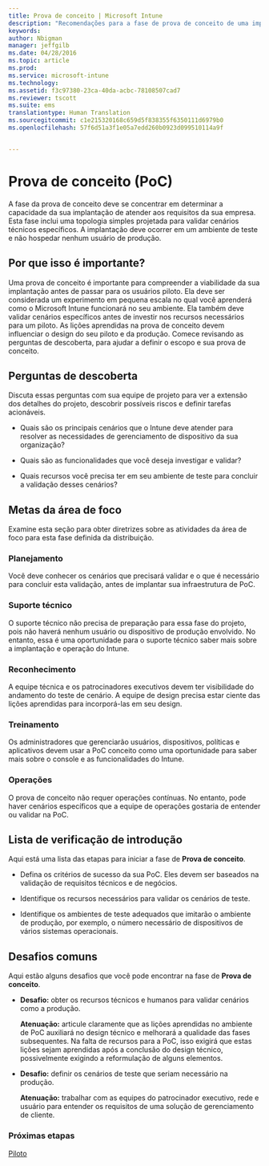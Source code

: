 ```yaml
---
title: Prova de conceito | Microsoft Intune
description: "Recomendações para a fase de prova de conceito de uma implantação do Intune."
keywords: 
author: Nbigman
manager: jeffgilb
ms.date: 04/28/2016
ms.topic: article
ms.prod: 
ms.service: microsoft-intune
ms.technology: 
ms.assetid: f3c97380-23ca-40da-acbc-78108507cad7
ms.reviewer: tscott
ms.suite: ems
translationtype: Human Translation
ms.sourcegitcommit: c1e215320168c659d5f838355f6350111d6979b0
ms.openlocfilehash: 57f6d51a3f1e05a7edd260b0923d099510114a9f


---
```


# Prova de conceito (PoC)
A fase da prova de conceito deve se concentrar em determinar a capacidade da sua implantação de atender aos requisitos da sua empresa. Esta fase inclui uma topologia simples projetada para validar cenários técnicos específicos.  A implantação deve ocorrer em um ambiente de teste e não hospedar nenhum usuário de produção.

## Por que isso é importante?
Uma prova de conceito é importante para compreender a viabilidade da sua implantação antes de passar para os usuários piloto. Ela deve ser considerada um experimento em pequena escala no qual você aprenderá como o Microsoft Intune funcionará no seu ambiente. Ela também deve validar cenários específicos antes de investir nos recursos necessários para um piloto. As lições aprendidas na prova de conceito devem influenciar o design do seu piloto e da produção.
Comece revisando as perguntas de descoberta, para ajudar a definir o escopo e sua prova de conceito.

## Perguntas de descoberta
Discuta essas perguntas com sua equipe de projeto para ver a extensão dos detalhes do projeto, descobrir possíveis riscos e definir tarefas acionáveis.

-   Quais são os principais cenários que o Intune deve atender para resolver as necessidades de gerenciamento de dispositivo da sua organização?

-   Quais são as funcionalidades que você deseja investigar e validar?

-   Quais recursos você precisa ter em seu ambiente de teste para concluir a validação desses cenários?

## Metas da área de foco
Examine esta seção para obter diretrizes sobre as atividades da área de foco para esta fase definida da distribuição.

### Planejamento
Você deve conhecer os cenários que precisará validar e o que é necessário para concluir esta validação, antes de implantar sua infraestrutura de PoC.

### Suporte técnico
O suporte técnico não precisa de preparação para essa fase do projeto, pois não haverá nenhum usuário ou dispositivo de produção envolvido. No entanto, essa é uma oportunidade para o suporte técnico saber mais sobre a implantação e operação do Intune.

### Reconhecimento
A equipe técnica e os patrocinadores executivos devem ter visibilidade do andamento do teste de cenário. A equipe de design precisa estar ciente das lições aprendidas para incorporá-las em seu design.

### Treinamento
Os administradores que gerenciarão usuários, dispositivos, políticas e aplicativos devem usar a PoC conceito como uma oportunidade para saber mais sobre o console e as funcionalidades do Intune.

### Operações
O prova de conceito não requer operações contínuas. No entanto, pode haver cenários específicos que a equipe de operações gostaria de entender ou validar na PoC.

## Lista de verificação de introdução
Aqui está uma lista das etapas para iniciar a fase de **Prova de conceito**.

-   Defina os critérios de sucesso da sua PoC. Eles devem ser baseados na validação de requisitos técnicos e de negócios.

-   Identifique os recursos necessários para validar os cenários de teste.

-   Identifique os ambientes de teste adequados que imitarão o ambiente de produção, por exemplo, o número necessário de dispositivos de vários sistemas operacionais.

## Desafios comuns
Aqui estão alguns desafios que você pode encontrar na fase de **Prova de conceito**.

-   **Desafio:** obter os recursos técnicos e humanos para validar cenários como a produção.

    **Atenuação:** articule claramente que as lições aprendidas no ambiente de PoC auxiliará no design técnico e melhorará a qualidade das fases subsequentes. Na falta de recursos para a PoC, isso exigirá que estas lições sejam aprendidas após a conclusão do design técnico, possivelmente exigindo a reformulação de alguns elementos.

-   **Desafio:** definir os cenários de teste que seriam necessário na produção.

    **Atenuação:** trabalhar com as equipes do patrocinador executivo, rede e usuário para entender os requisitos de uma solução de gerenciamento de cliente.

### Próximas etapas
[Piloto](pilot.md)



<!--HONumber=Jul16_HO3-->


